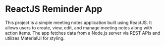 # ReactJS Reminder App
 This project is a simple meeting notes application built using ReactJS. It allows users to create, view, edit, and manage meeting notes along with action items. The app fetches data from a Node.js server via REST APIs and utilizes MaterialUI for styling.
